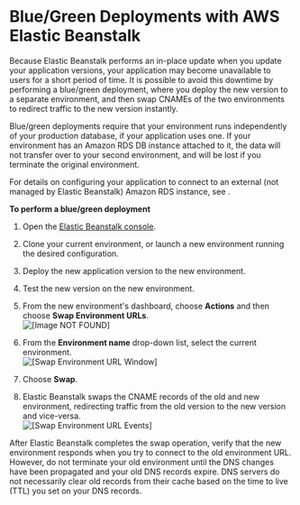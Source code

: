 # Blue/Green Deployments with AWS Elastic Beanstalk<a name="using-features.CNAMESwap"></a>

Because Elastic Beanstalk performs an in\-place update when you update your application versions, your application may become unavailable to users for a short period of time\. It is possible to avoid this downtime by performing a blue/green deployment, where you deploy the new version to a separate environment, and then swap CNAMEs of the two environments to redirect traffic to the new version instantly\.

Blue/green deployments require that your environment runs independently of your production database, if your application uses one\. If your environment has an Amazon RDS DB instance attached to it, the data will not transfer over to your second environment, and will be lost if you terminate the original environment\.

For details on configuring your application to connect to an external \(not managed by Elastic Beanstalk\) Amazon RDS instance, see \.

**To perform a blue/green deployment**

1. Open the [Elastic Beanstalk console](https://console.aws.amazon.com/elasticbeanstalk)\.

1. Clone your current environment, or launch a new environment running the desired configuration\.

1. Deploy the new application version to the new environment\.

1. Test the new version on the new environment\.

1. From the new environment's dashboard, choose **Actions** and then choose **Swap Environment URLs**\.  
![\[Image NOT FOUND\]](http://docs.aws.amazon.com/elasticbeanstalk/latest/dg/images/aeb-env-dashboard-swapurls.png)

1. From the **Environment name** drop\-down list, select the current environment\.  
![\[Swap Environment URL Window\]](http://docs.aws.amazon.com/elasticbeanstalk/latest/dg/images/aeb-env-swap-url.png)

1. Choose **Swap**\.

1. Elastic Beanstalk swaps the CNAME records of the old and new environment, redirecting traffic from the old version to the new version and vice\-versa\.  
![\[Swap Environment URL Events\]](http://docs.aws.amazon.com/elasticbeanstalk/latest/dg/images/cnameswap-events.png)

After Elastic Beanstalk completes the swap operation, verify that the new environment responds when you try to connect to the old environment URL\. However, do not terminate your old environment until the DNS changes have been propagated and your old DNS records expire\. DNS servers do not necessarily clear old records from their cache based on the time to live \(TTL\) you set on your DNS records\.